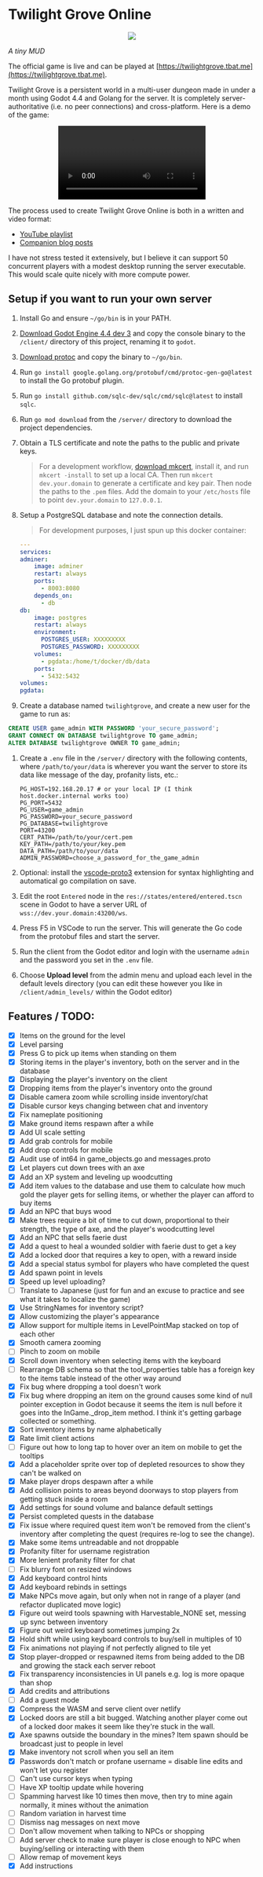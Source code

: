 # Twilight Grove Online

<p align="center">
  <img src="./client/icon.png" />
</p>

*A tiny MUD*

The official game is live and can be played at [https://twilightgrove.tbat.me](https://twilightgrove.tbat.me).


Twilight Grove is a persistent world in a multi-user dungeon made in under a month using Godot 4.4 and Golang for the server. It is completely server-authoritative (i.e. no peer connections) and cross-platform. Here is a demo of the game:

<p align="center">
  <video src="https://github.com/user-attachments/assets/9678e4c6-8909-4150-bd23-ff7dc373a2d5" nocontrols autoplay loop />
</p>

The process used to create Twilight Grove Online is both in a written and video format:
* [YouTube playlist](https://youtube.com/playlist?list=PLA1tuaTAYPbHAU2ISi_aMjSyZr-Ay7UTJ&si=vwm_yXkPAyqgSeOU)
* [Companion blog posts](https://www.tbat.me/projects/godot-golang-mmo-tutorial-series)

I have not stress tested it extensively, but I believe it can support 50 concurrent players with a modest desktop running the server executable. This would scale quite nicely with more compute power.

## Setup if you want to run your own server
1. Install Go and ensure `~/go/bin` is in your PATH.
1. [Download Godot Engine 4.4 dev 3](https://godotengine.org/download/archive/4.4-dev3) and copy the console binary to the `/client/` directory of this project, renaming it to `godot`.
1. [Download protoc](https://github.com/protocolbuffers/protobuf/releases/latest) and copy the binary to `~/go/bin`.
1. Run `go install google.golang.org/protobuf/cmd/protoc-gen-go@latest` to install the Go protobuf plugin.
1. Run `go install github.com/sqlc-dev/sqlc/cmd/sqlc@latest` to install `sqlc`.
1. Run `go mod download` from the `/server/` directory to download the project dependencies.
1. Obtain a TLS certificate and note the paths to the public and private keys.
    > For a development workflow, [download mkcert](https://github.com/FiloSottile/mkcert/releases/latest), install it, and run `mkcert -install` to set up a local CA. Then run `mkcert dev.your.domain` to generate a certificate and key pair. Then node the paths to the `.pem` files. Add the domain to your `/etc/hosts` file to point `dev.your.domain` to `127.0.0.1`.
1. Setup a PostgreSQL database and note the connection details.
    > For development purposes, I just spun up this docker container:
    ```yaml
    ---
    services:
    adminer:
        image: adminer
        restart: always
        ports:
          - 8003:8080
        depends_on:
          - db
    db:
        image: postgres
        restart: always
        environment:
          POSTGRES_USER: XXXXXXXXX
          POSTGRES_PASSWORD: XXXXXXXXX
        volumes:
          - pgdata:/home/t/docker/db/data
        ports:
          - 5432:5432
    volumes:
    pgdata:
    ```

1. Create a database named `twilightgrove`, and create a new user for the game to run as:
  ```sql
  CREATE USER game_admin WITH PASSWORD 'your_secure_password';
  GRANT CONNECT ON DATABASE twilightgrove TO game_admin;
  ALTER DATABASE twilightgrove OWNER TO game_admin;
  ```

1. Create a `.env` file in the `/server/` directory with the following contents, where `/path/to/your/data` is wherever you want the server to store its data like message of the day, profanity lists, etc.:
    ```
    PG_HOST=192.168.20.17 # or your local IP (I think host.docker.internal works too)
    PG_PORT=5432
    PG_USER=game_admin
    PG_PASSWORD=your_secure_password
    PG_DATABASE=twilightgrove
    PORT=43200
    CERT_PATH=/path/to/your/cert.pem
    KEY_PATH=/path/to/your/key.pem
    DATA_PATH=/path/to/your/data
    ADMIN_PASSWORD=choose_a_password_for_the_game_admin
    ```
1. Optional: install the [vscode-proto3](https://marketplace.visualstudio.com/items?itemName=zxh404.vscode-proto3) extension for syntax highlighting and automatical go compilation on save.

1. Edit the root `Entered` node in the `res://states/entered/entered.tscn` scene in Godot to have a server URL of `wss://dev.your.domain:43200/ws`.

1. Press F5 in VSCode to run the server. This will generate the Go code from the protobuf files and start the server.

1. Run the client from the Godot editor and login with the username `admin` and the password you set in the `.env` file.

1. Choose **Upload level** from the admin menu and upload each level in the default levels directory (you can edit these however you like in `/client/admin_levels/` within the Godot editor)

## Features / TODO:
- [x] Items on the ground for the level
- [x] Level parsing
- [x] Press G to pick up items when standing on them
- [x] Storing items in the player's inventory, both on the server and in the database
- [x] Displaying the player's inventory on the client
- [x] Dropping items from the player's inventory onto the ground
- [x] Disable camera zoom while scrolling inside inventory/chat
- [x] Disable cursor keys changing between chat and inventory
- [x] Fix nameplate positioning
- [x] Make ground items respawn after a while
- [x] Add UI scale setting
- [x] Add grab controls for mobile
- [x] Add drop controls for mobile
- [x] Audit use of int64 in game_objects.go and messages.proto
- [x] Let players cut down trees with an axe
- [x] Add an XP system and leveling up woodcutting
- [x] Add item values to the database and use them to calculate how much gold the player gets for selling items, or whether the player can afford to buy items
- [x] Add an NPC that buys wood
- [x] Make trees require a bit of time to cut down, proportional to their strength, the type of axe, and the player's woodcutting level
- [x] Add an NPC that sells faerie dust
- [x] Add a quest to heal a wounded soldier with faerie dust to get a key
- [x] Add a locked door that requires a key to open, with a reward inside
- [x] Add a special status symbol for players who have completed the quest
- [x] Add spawn point in levels
- [x] Speed up level uploading?
- [ ] Translate to Japanese (just for fun and an excuse to practice and see what it takes to localize the game)
- [x] Use StringNames for inventory script?
- [x] Allow customizing the player's appearance
- [x] Allow support for multiple items in LevelPointMap stacked on top of each other
- [x] Smooth camera zooming
- [ ] Pinch to zoom on mobile
- [x] Scroll down inventory when selecting items with the keyboard
- [ ] Rearrange DB schema so that the tool_properties table has a foreign key to the items table instead of the other way around
- [x] Fix bug where dropping a tool doesn't work
- [x] Fix bug where dropping an item on the ground causes some kind of null pointer exception in Godot because it seems the item is null before it goes into the InGame._drop_item method. I think it's getting garbage collected or something.
- [x] Sort inventory items by name alphabetically
- [x] Rate limit client actions
- [ ] Figure out how to long tap to hover over an item on mobile to get the tooltips
- [x] Add a placeholder sprite over top of depleted resources to show they can't be walked on
- [x] Make player drops despawn after a while
- [x] Add collision points to areas beyond doorways to stop players from getting stuck inside a room
- [x] Add settings for sound volume and balance default settings
- [x] Persist completed quests in the database
- [x] Fix issue where required quest item won't be removed from the client's inventory after completing the quest (requires re-log to see the change).
- [x] Make some items untreadable and not droppable
- [x] Profanity filter for username registration
- [x] More lenient profanity filter for chat
- [ ] Fix blurry font on resized windows
- [x] Add keyboard control hints
- [x] Add keyboard rebinds in settings
- [x] Make NPCs move again, but only when not in range of a player (and refactor duplicated move logic)
- [x] Figure out weird tools spawning with Harvestable_NONE set, messing up sync between inventory
- [x] Figure out weird keyboard sometimes jumping 2x
- [x] Hold shift while using keyboard controls to buy/sell in multiples of 10
- [x] Fix animations not playing if not perfectly aligned to tile yet
- [x] Stop player-dropped or respawned items from being added to the DB and growing the stack each server reboot
- [x] Fix transparency inconsistencies in UI panels e.g. log is more opaque than shop
- [x] Add credits and attributions
- [ ] Add a guest mode
- [x] Compress the WASM and serve client over netlify
- [x] Locked doors are still a bit bugged. Watching another player come out of a locked door makes it seem like they're stuck in the wall.
- [x] Axe spawns outside the boundary in the mines? Item spawn should be broadcast just to people in level
- [x] Make inventory not scroll when you sell an item
- [x] Passwords don't match or profane username = disable line edits and won't let you register
- [ ] Can't use cursor keys when typing
- [ ] Have XP tooltip update while hovering
- [ ] Spamming harvest like 10 times then move, then try to mine again normally, it mines without the animation 
- [ ] Random variation in harvest time
- [ ] Dismiss nag messages on next move
- [ ] Don't allow movement when talking to NPCs or shopping
- [ ] Add server check to make sure player is close enough to NPC when buying/selling or interacting with them
- [ ] Allow remap of movement keys
- [x] Add instructions
